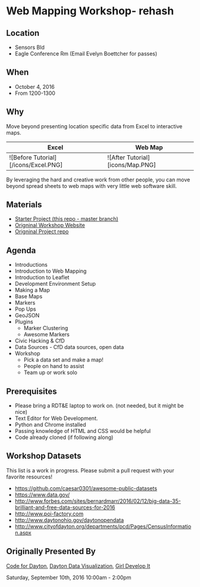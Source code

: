 # Web Mapping Workshop- rehash

## Location
- Sensors Bld
- Eagle Conference Rm (Email Evelyn Boettcher for passes)

## When
- October 4, 2016
- From 1200-1300

## Why
Move beyond presenting location specific data from Excel to interactive maps.

| Excel     | Web Map       |
|----------| ---------------|
|![Before Tutorial][/icons/Excel.PNG]|![After Tutorial][icons/Map.PNG]|

By leveraging the hard and creative work from other people, you can move beyond spread sheets to web maps with very little web software skill.

## Materials
- [Starter Project (this repo - master branch)](https://github.com/ejboettcher/mapping_workshop)
- [Origninal Workshop Website](http://codefordayton.org/mapping_workshop)
- [Origninal Project repo](https://github.com/codefordayton/mapping_workshop)

## Agenda
- Introductions
- Introduction to Web Mapping
- Introduction to Leaflet
- Development Environment Setup
- Making a Map
- Base Maps
- Markers
- Pop Ups
- GeoJSON
- Plugins
    - Marker Clustering
    - Awesome Markers
- Civic Hacking & CfD
- Data Sources - CfD data sources, open data
- Workshop
    - Pick a data set and make a map!
    - People on hand to assist
    - Team up or work solo

## Prerequisites
- Please bring a RDT&E laptop to work on.  (not needed, but it might be nice)
- Text Editor for Web Development.
- Python and Chrome installed
- Passing knowledge of HTML and CSS would be helpful
- Code already cloned (if following along)


## Workshop Datasets
This list is a work in progress. Please submit a pull request with your favorite resources!
- https://github.com/caesar0301/awesome-public-datasets
- https://www.data.gov/
- http://www.forbes.com/sites/bernardmarr/2016/02/12/big-data-35-brilliant-and-free-data-sources-for-2016
- http://www.poi-factory.com
- http://www.daytonohio.gov/daytonopendata
- http://www.cityofdayton.org/departments/pcd/Pages/CensusInformation.aspx

## Originally Presented By
[Code for Dayton](http://codefordayton.org/),
[Dayton Data Visualization](http://www.meetup.com/daytondv),
[Girl Develop It](http://www.meetup.com/Girl-Develop-It-Dayton)

Saturday, September 10th, 2016
10:00am - 2:00pm
